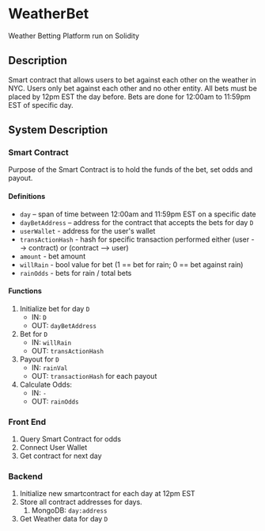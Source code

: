 # WeatherBet
Weather Betting Platform run on Solidity

## Description

Smart contract that allows users to bet against each other on the weather in NYC. Users only bet against each other and no other entity. All bets must be placed by 12pm EST the day before. Bets are done for 12:00am to 11:59pm EST of specific day.

## System Description

### Smart Contract

Purpose of the Smart Contract is to hold the funds of the bet, set odds and payout.

#### Definitions
* `day` – span of time between 12:00am and 11:59pm EST on a specific date
* `dayBetAddress` – address for the contract that accepts the bets for day `D`
* `userWallet` - address for the user's wallet
* `transActionHash` - hash for specific transaction performed either (user --> contract) or (contract --> user)
* `amount` - bet amount
* `willRain` - bool value for bet (1 == bet for rain; 0 == bet against rain)
* `rainOdds` - bets for rain / total bets

#### Functions

1. Initialize bet for day `D`
   - IN: `D`
   - OUT: `dayBetAddress`
2. Bet for `D`
   - IN: `willRain`
   - OUT: `transActionHash`
3. Payout for `D`
   - IN: `rainVal`
   - OUT: `transactionHash` for each payout
4. Calculate Odds:
   - IN: `-`
   - OUT: `rainOdds`

### Front End

1. Query Smart Contract for odds
2. Connect User Wallet
3. Get contract for next day

### Backend

1. Initialize new smartcontract for each day at 12pm EST
2. Store all contract addresses for days.
   1. MongoDB: `day:address`
3. Get Weather data for day `D`
